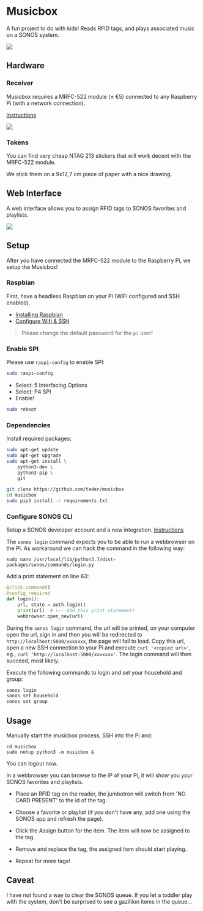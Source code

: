 # Musicbox

A fun project to do with kids! Reads RFID tags, and plays associated music on a SONOS system.

![](action.jpg)


## Hardware

### Receiver

Musicbox requires a MRFC-522 module (± €5) connected to any Raspberry Pi (with a network connection).

[Instructions](https://pimylifeup.com/raspberry-pi-rfid-rc522/)

![](diagram.png)


### Tokens

You can find very cheap NTAG 213 stickers that will work decent with the MRFC-522 module.

We stick them on a 9x12,7 cm piece of paper with a nice drawing.


## Web Interface

A web interface allows you to assign RFID tags to SONOS favorites and playlists.

![](screenshot.png)


## Setup

After you have connected the MRFC-522 module to the Raspberry Pi, we setup the Musicbox!

### Raspbian

First, have a headless Raspbian on your Pi (WiFi configured and SSH enabled).

- [Installing Raspbian](https://www.raspberrypi.org/documentation/installation/installing-images/README.md)
- [Configure Wifi & SSH](https://www.raspberrypi.org/documentation/configuration/wireless/headless.md)

> Please change the default password for the `pi` user!

### Enable SPI

Please use `raspi-config` to enable SPI:

```sh
sudo raspi-config
```

- Select: 5 Interfacing Options
- Select: P4 SPI
- Enable!

```sh
sudo reboot
```


### Dependencies

Install required packages:

```sh
sudo apt-get update
sudo apt-get upgrade
sudo apt-get install \
    python3-dev \
    python3-pip \
    git

git clone https://github.com/tader/musicbox
cd musicbox
sudo pip3 install -r requirements.txt
```


### Configure SONOS CLI

Setup a SONOS developer account and a new integration. [Instructions](https://github.com/bwilczynski/sonos-cli)

The `sonos login` command expects you to be able to run a webbrowser on the Pi.
As workaround we can hack the command in the following way:

```
sudo nano /usr/local/lib/python3.7/dist-packages/sonos/commands/login.py
```

Add a print statement on line 63:

```python
@click.command()
@config_required
def login():
    url, state = auth.login()
    print(url)  # <-- Add this print statement!
    webbrowser.open_new(url)
```

During the `sonos login` command, the url will be printed, on your computer open the url, sign in and then you will be redirected to `http://localhost:5000/xxxxxxx`, the page will fail to load. Copy this url, open a new SSH connection to your Pi and execute `curl '<copied url>'`, eg., `curl 'http://localhost:5000/xxxxxxx'`. The login command will then succeed, most likely.

Execute the following commands to login and set your household and group:

```sh
sonos login
sonos set household
sonos set group
```


## Usage

Manually start the musicbox process, SSH into the Pi and:

```
cd musicbox
sudo nohup python3 -m musicbox &
```

You can logout now.

In a webbrowser you can browse to the IP of your Pi, it will show you your SONOS favorites and playlists.

- Place an RFID tag on the reader, the jumbotron will switch from 'NO CARD PRESENT' to the id of the tag.
- Choose a favorite or playlist (if you don't have any, add one using the SONOS app and refresh the page).
- Click the Assign button for the item. The item will now be assigned to the tag.

- Remove and replace the tag, the assigned item should start playing.
- Repeat for more tags!


## Caveat

I have not found a way to clear the SONOS queue.
If you let a toddler play with the system, don't be surprised to see a gazillion items in the queue...
